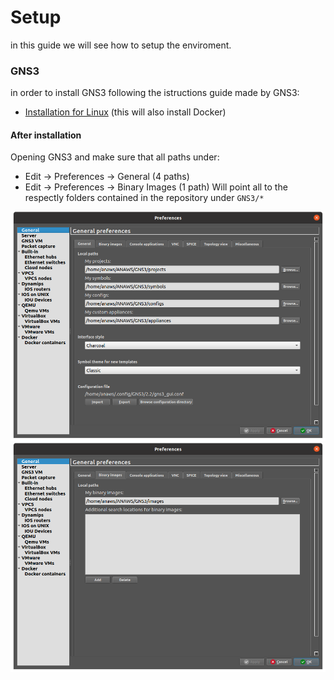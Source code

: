 # Setup

in this guide we will see how to setup the enviroment.

### GNS3

in order to install GNS3 following the istructions guide made by GNS3:
- [Installation for Linux](https://docs.gns3.com/docs/getting-started/installation/linux/) (this will also install Docker)

#### After installation

Opening GNS3 and make sure that all paths under:
- Edit -> Preferences -> General (4 paths)
- Edit -> Preferences -> Binary Images (1 path) 
Will point all to the respectly folders contained in the repository under `GNS3/*`

![Paths of General Preferences](https://github.com/unipi-fr/ANAWS/blob/main/doc/toutorials/images/paths-general.png "Paths of General Preferences")
![Paths of Binary Images Preferences](https://github.com/unipi-fr/ANAWS/blob/main/doc/toutorials/images/paths-binary-images.png "Paths of Binary Images Preferences")
